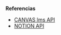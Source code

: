 

**Referencias**
- [CANVAS lms API](https://canvas.instructure.com/doc/api/)
- [NOTION API](https://developers.notion.com/reference/intro)
